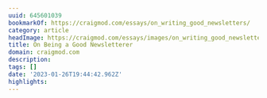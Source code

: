 ```yaml
---
uuid: 645601039
bookmarkOf: https://craigmod.com/essays/on_writing_good_newsletters/
category: article
headImage: https://craigmod.com/essays/images/on_writing_good_newsletters/
title: On Being a Good Newsletterer
domain: craigmod.com
description:
tags: []
date: '2023-01-26T19:44:42.962Z'
highlights:
---
```




